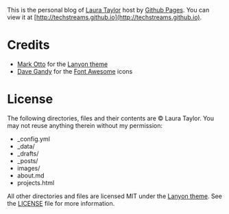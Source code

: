 This is the personal blog of [Laura Taylor](https://github.com/techstreams) host by [Github Pages](https://pages.github.com/). You can view it at [http://techstreams.github.io](http://techstreams.github.io).

# Credits

* [Mark Otto](https://github.com/mdo) for the [Lanyon theme](https://github.com/poole/lanyon)
* [Dave Gandy](https://twitter.com/davegandy) for the [Font Awesome](http://fortawesome.github.io/Font-Awesome/) icons


# License

The following directories, files and their contents are © Laura Taylor. You may not reuse anything therein without my permission:

* _config.yml
* _data/
* _drafts/
* _posts/
* images/
* about.md
* projects.html

All other directories and files are licensed MIT under the [Lanyon theme](https://github.com/poole/lanyon).  See the [LICENSE](LICENSE.md) file for more information.
